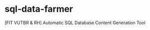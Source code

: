 sql-data-farmer
===============

[FIT VUTBR &amp; RH] Automatic SQL Database Content Generation Tool
